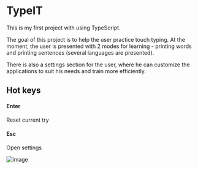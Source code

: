 
# TypeIT

This is my first project with using TypeScript. 

The goal of this project is to help the user practice touch typing. At the moment, the user is presented with 2 modes for learning - printing words and printing sentences (several languages are presented).

There is also a settings section for the user, where he can customize the applications to suit his needs and train more efficiently.

## Hot keys

#### Enter

Reset current try

#### Esc

Open settings

![image](https://disk.yandex.ru/client/disk?idApp=client&dialog=slider&idDialog=%2Fdisk%2F%D0%A1%D0%BD%D0%B8%D0%BC%D0%BE%D0%BA%20%D1%8D%D0%BA%D1%80%D0%B0%D0%BD%D0%B0%202022-07-28%20%D0%B2%2021.13.51.png)
